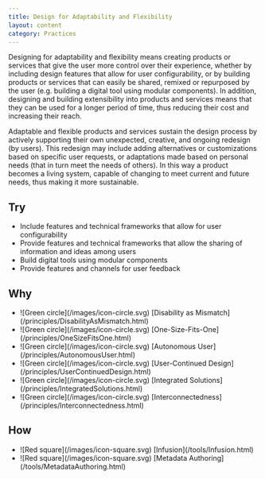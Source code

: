 ```yaml
---
title: Design for Adaptability and Flexibility
layout: content
category: Practices
---
```


Designing for adaptability and flexibility means creating products or services that give the user more control over their experience, whether by including design features that allow for user configurability, or by building products or services that can easily be shared, remixed or repurposed by the user (e.g. building a digital tool using modular components). In addition, designing and building extensibility into products and services means that they can be used for a longer period of time, thus reducing their cost and increasing their reach.

Adaptable and flexible products and services sustain the design process by actively supporting their own unexpected, creative, and ongoing redesign (by users). This redesign may include adding alternatives or customizations based on specific user requests, or adaptations made based on personal needs (that in turn meet the needs of others). In this way a product becomes a living system, capable of changing to meet current and future needs, thus making it more sustainable.

## Try
* Include features and technical frameworks that allow for user configurability
* Provide features and technical frameworks that allow the sharing of information and ideas among users
* Build digital tools using modular components
* Provide features and channels for user feedback

## Why
<ul class="docs-guidelines-articleContentUseWhyHow"><li>![Green circle](/images/icon-circle.svg) [Disability as Mismatch](/principles/DisabilityAsMismatch.html)</li>
<li>![Green circle](/images/icon-circle.svg) [One-Size-Fits-One](/principles/OneSizeFitsOne.html)</li>
<li>![Green circle](/images/icon-circle.svg) [Autonomous User](/principles/AutonomousUser.html)</li>
<li>![Green circle](/images/icon-circle.svg) [User-Continued Design](/principles/UserContinuedDesign.html)</li>
<li>![Green circle](/images/icon-circle.svg) [Integrated Solutions](/principles/IntegratedSolutions.html)</li>
<li>![Green circle](/images/icon-circle.svg) [Interconnectedness](/principles/Interconnectedness.html)</li></ul>


## How
<ul class="docs-guidelines-articleContentUseWhyHow"><li>![Red square](/images/icon-square.svg) [Infusion](/tools/Infusion.html)</li>
<li>![Red square](/images/icon-square.svg) [Metadata Authoring](/tools/MetadataAuthoring.html)</li></ul>

